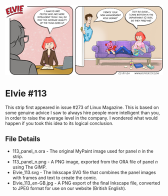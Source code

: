 ![Elvie comic strip #113](Elvie_113_en-GB.jpg)

Elvie #113
==========
This strip first appeared in issue #273 of Linux Magazine. This is based on some genuine advice I saw to always hire people more intelligent than you, in order to raise the average level in the company. I wondered what would happen if you took this idea to its logical conclusion.


File Details
------------
* 113_panel_n.ora         - The original MyPaint image used for panel _n_ in the strip.
* 113_panel_n.png         - A PNG image, exported from the ORA file of panel _n_ using The GIMP.
* Elvie_113.svg           - The Inkscape SVG file that combines the panel images with frames and text to create the comic.
* Elvie_113_en-GB.jpg     - A PNG export of the final Inkscape file, converted to JPEG format for use on our website (British English).

